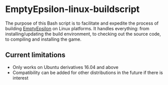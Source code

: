# EmptyEpsilon-linux-buildscript
The purpose of this Bash script is to facilitate and expedite the process of building [EmptyEpsilon](https://daid.github.io/EmptyEpsilon/) on Linux platforms. It handles everything: from installing/updating the build environment, to checking out the source code, to compiling and installing the game.

## Current limitations
- Only works on Ubuntu derivatives 16.04 and above
 - Compatibility can be added for other distributions in the future if there is interest
